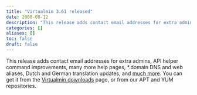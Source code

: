 ```yaml
---
title: "Virtualmin 3.61 released"
date: 2008-08-12
description: "This release adds contact email addresses for extra admins, API helper command improvements, many..."
categories: []
aliases: []
toc: false
draft: false
---
```

This release adds contact email addresses for extra admins, API helper command improvements, many more help pages, \*.domain DNS and web aliases, Dutch and German translation updates, and [much more][1]. You can get it from the [Virtualmin downloads][2] page, or from our APT and YUM repositories.

  [1]: vchanges.html
  [2]: vdownload.html
